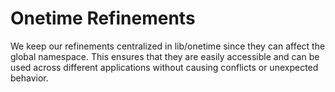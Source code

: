# Onetime Refinements

We keep our refinements centralized in lib/onetime since they can affect the global namespace. This ensures that they are easily accessible and can be used across different applications without causing conflicts or unexpected behavior.
